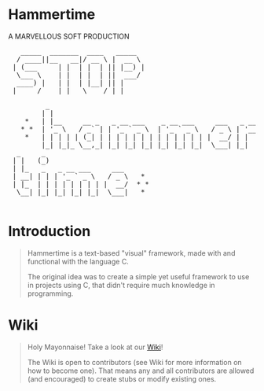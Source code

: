 Hammertime
==========

A MARVELLOUS SOFT PRODUCTION
<pre>
   _____  _______  ____   _____  
  / ____||__   __|/ __ \ |  __ \ 
 | (___     | |  | |  | || |__) |
  \___ \    | |  | |  | ||  ___/ 
  ____) |   | |  | |__| || |     
 |_____/    |_|   \____/ |_|     
</pre>                                 

<pre>
         _                                                                                    
        | |                                                  
    *   | |__     __ _   _ __ ___    _ __ ___     ___   _ __ 
   * *  | '_ \   / _` | | '_ ` _ \  | '_ ` _ \   / _ \ | '__|
    *   | | | | | (_| | | | | | | | | | | | | | |  __/ | |   
        |_| |_|_ \__,_| |_| |_| |_| |_| |_| |_|  \___| |_|
  _     _  
 | |   (_)                                            
 | |_   _   _ __ ___     ___                          
 | __| | | | '_ ` _ \   / _ \   *                       
 | |_  | | | | | | | | |  __/  * *                        
  \__| |_| |_| |_| |_|  \___|   *                      
                                                      
</pre>      

Introduction
============

>Hammertime is a text-based "visual" framework, made with and functional
>with the language C.
>
>The original idea was to create a simple yet useful framework to use in
>projects using C, that didn't require much knowledge in programming.

Wiki
====

>Holy Mayonnaise! 
>Take a look at our [Wiki](https://github.com/RenatoGeh/hammertime/wiki)!
>
>The Wiki is open to contributors (see Wiki for more information on how to become one). 
>That means any and all contributors are allowed (and encouraged) to create stubs or modify existing ones.
